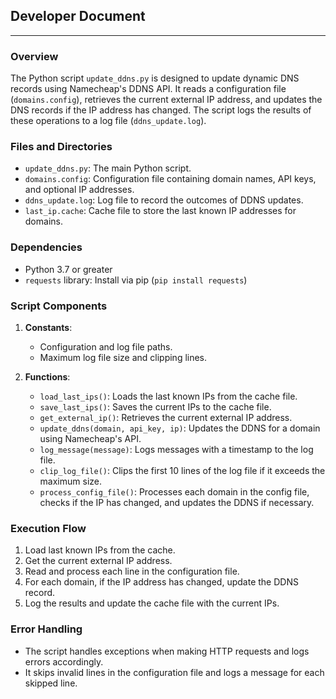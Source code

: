 
## Developer Document
---

### Overview
The Python script `update_ddns.py` is designed to update dynamic DNS records using Namecheap's DDNS API. It reads a configuration file (`domains.config`), retrieves the current external IP address, and updates the DNS records if the IP address has changed. The script logs the results of these operations to a log file (`ddns_update.log`).

### Files and Directories
- `update_ddns.py`: The main Python script.
- `domains.config`: Configuration file containing domain names, API keys, and optional IP addresses.
- `ddns_update.log`: Log file to record the outcomes of DDNS updates.
- `last_ip.cache`: Cache file to store the last known IP addresses for domains.

### Dependencies
- Python 3.7 or greater
- `requests` library: Install via pip (`pip install requests`)

### Script Components
1. **Constants**:
   - Configuration and log file paths.
   - Maximum log file size and clipping lines.
   
2. **Functions**:
   - `load_last_ips()`: Loads the last known IPs from the cache file.
   - `save_last_ips()`: Saves the current IPs to the cache file.
   - `get_external_ip()`: Retrieves the current external IP address.
   - `update_ddns(domain, api_key, ip)`: Updates the DDNS for a domain using Namecheap's API.
   - `log_message(message)`: Logs messages with a timestamp to the log file.
   - `clip_log_file()`: Clips the first 10 lines of the log file if it exceeds the maximum size.
   - `process_config_file()`: Processes each domain in the config file, checks if the IP has changed, and updates the DDNS if necessary.

### Execution Flow
1. Load last known IPs from the cache.
2. Get the current external IP address.
3. Read and process each line in the configuration file.
4. For each domain, if the IP address has changed, update the DDNS record.
5. Log the results and update the cache file with the current IPs.

### Error Handling
- The script handles exceptions when making HTTP requests and logs errors accordingly.
- It skips invalid lines in the configuration file and logs a message for each skipped line.
